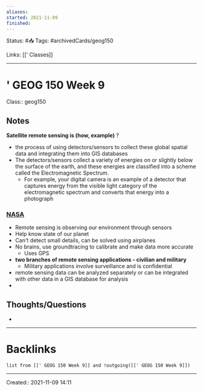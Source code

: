 ```yaml
---
aliases:
started: 2021-11-09
finished:
---
```

Status: #📥
Tags: #archivedCards/geog150

Links: [[' Classes]]
___

# ' GEOG 150 Week 9
Class:: geog150

## Notes
**Satellite remote sensing is (how, example)**
?
- the process of using detectors/sensors to collect these global spatial data and integrating them into GIS databases
- The detectors/sensors collect a variety of energies on or slightly below the surface of the earth, and these energies are classified into a scheme called the Electromagnetic Spectrum.
	- For example, your digital camera is an example of a detector that captures energy from the visible light category of the electromagnetic spectrum and converts that energy into a photograph
<!--SR:!2021-12-12,9,150-->

### [NASA](https://svs.gsfc.nasa.gov/2674)
- Remote sensing is observing our environment through sensors
- Help know state of our planet
- Can't detect small details, can be solved using airplanes
- No brains, use groundtracing to calibrate and make data more accurate
	- Uses GPS
- **two branches of remote sensing applications - civilian and military**
	- Military applications involve surveillance and is confidential
 - remote sensing data can be analyzed separately or can be integrated with other data in a GIS database for analysis
-

## Thoughts/Questions
-
___

# Backlinks
```dataview
list from [[' GEOG 150 Week 9]] and !outgoing([[' GEOG 150 Week 9]])
```
___

Created:: 2021-11-09 14:11
